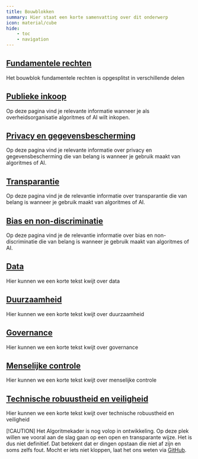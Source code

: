 ```yaml
---
title: Bouwblokken
summary: Hier staat een korte samenvatting over dit onderwerp
icon: material/cube
hide:
    - toc
    - navigation
---
```

## [Fundamentele rechten](../bouwblokken/fundamentele-rechten/index.md)
Het bouwblok fundamentele rechten is opgesplitst in verschillende delen

## [Publieke inkoop](../bouwblokken/publieke-inkoop/index.md)
Op deze pagina vind je relevante informatie wanneer je als overheidsorganisatie algoritmes of AI wilt inkopen. 

## [Privacy en gegevensbescherming](../bouwblokken/privacy-en-gegevensbescherming/index.md)
Op deze pagina vind je relevante informatie over privacy en gegevensbescherming die van belang is wanneer je gebruik maakt van algoritmes of AI. 

## [Transparantie](../bouwblokken/transparantie/index.md)
Op deze pagina vind je de relevantie informatie over transparantie die van belang is wanneer je gebruik maakt van algoritmes of AI.

## [Bias en non-discriminatie](../bouwblokken/bias-en-non-discriminatie/index.md)
Op deze pagina vind je de relevantie informatie over bias en non-discriminatie die van belang is wanneer je gebruik maakt van algoritmes of AI.

## [Data](../bouwblokken/data/index.md)
Hier kunnen we een korte tekst kwijt over data

## [Duurzaamheid](../bouwblokken/duurzaamheid/index.md)
Hier kunnen we een korte tekst kwijt over duurzaamheid

## [Governance](../governance/index.md)
Hier kunnen we een korte tekst kwijt over governance

## [Menselijke controle](../bouwblokken/menselijke-controle/index.md)
Hier kunnen we een korte tekst kwijt over menselijke controle

## [Technische robuustheid en veiligheid](../bouwblokken/technische-robuustheid-en-veiligheid/index.md)
Hier kunnen we een korte tekst kwijt over technische robuustheid en veiligheid

[!CAUTION]
Het Algoritmekader is nog volop in ontwikkeling. Op deze plek willen we vooral aan de slag gaan op een open en transparante wijze. Het is dus niet definitief. Dat betekent dat er dingen opstaan die niet af zijn en soms zelfs fout. Mocht er iets niet kloppen, laat het ons weten via [GitHub](https://github.com/MinBZK/Algoritmekader).
